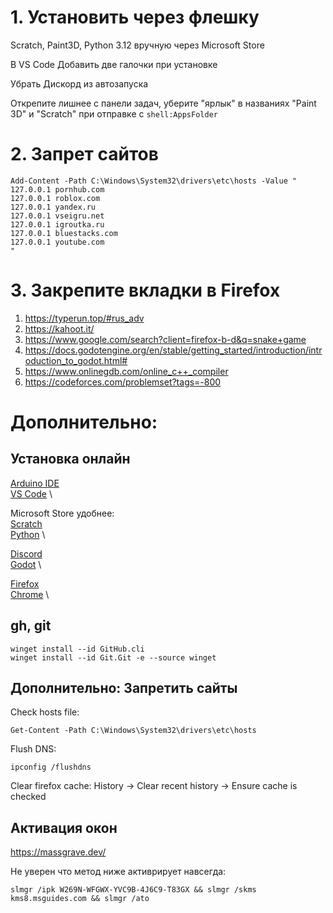 # 1. Установить через флешку

Scratch, Paint3D, Python 3.12 вручную через Microsoft Store

В VS Code Добавить две галочки при установке

Убрать Дискорд из автозапуска  

Открепите лишнее с панели задач, уберите "ярлык" в названиях "Paint 3D" и "Scratch" при отправке с `shell:AppsFolder`

# 2. Запрет сайтов
```
Add-Content -Path C:\Windows\System32\drivers\etc\hosts -Value "
127.0.0.1 pornhub.com
127.0.0.1 roblox.com
127.0.0.1 yandex.ru
127.0.0.1 vseigru.net
127.0.0.1 igroutka.ru
127.0.0.1 bluestacks.com
127.0.0.1 youtube.com
"
```

# 3. Закрепите вкладки в Firefox

1. https://typerun.top/#rus_adv
2. https://kahoot.it/
3. https://www.google.com/search?client=firefox-b-d&q=snake+game
4. https://docs.godotengine.org/en/stable/getting_started/introduction/introduction_to_godot.html#
5. https://www.onlinegdb.com/online_c++_compiler
6. https://codeforces.com/problemset?tags=-800

# Дополнительно: 

## Установка онлайн

[Arduino IDE](https://downloads.arduino.cc/arduino-ide/arduino-ide_2.3.2_Windows_64bit.exe) \
[VS Code](https://code.visualstudio.com/sha/download?build=stable&os=win32-x64) \

Microsoft Store удобнее: \
[Scratch](https://apps.microsoft.com/detail/9pfgj25jl6x3?cid=storebadge&ocid=badge&rtc=1&hl=ru-kg&gl=KG) \
[Python](https://www.microsoft.com/store/productId/9NCVDN91XZQP?ocid=pdpshare) \

[Discord](https://discord.com/api/downloads/distributions/app/installers/latest?channel=stable&platform=win&arch=x64) \
[Godot](https://github.com/godotengine/godot/releases/download/4.3-stable/Godot_v4.3-stable_win64.exe.zip) \

[Firefox](https://www.mozilla.org/ru/firefox/download/thanks/) \
[Chrome](https://www.google.com/intl/ru/chrome/next-steps.html?statcb=1&installdataindex=empty&defaultbrowser=0#) \

## gh, git
```
winget install --id GitHub.cli
winget install --id Git.Git -e --source winget
```

## Дополнительно: Запретить сайты

Check hosts file:
```
Get-Content -Path C:\Windows\System32\drivers\etc\hosts
```
Flush DNS:
```
ipconfig /flushdns
```
Clear firefox cache: History -> Clear recent history -> Ensure cache is checked

## Активация окон

https://massgrave.dev/

Не уверен что метод ниже активрирует навсегда:
```
slmgr /ipk W269N-WFGWX-YVC9B-4J6C9-T83GX && slmgr /skms kms8.msguides.com && slmgr /ato
```



